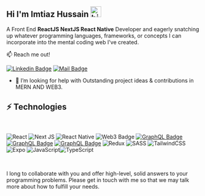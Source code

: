 ## Hi I'm Imtiaz Hussain <img src="https://user-images.githubusercontent.com/1303154/88677602-1635ba80-d120-11ea-84d8-d263ba5fc3c0.gif" width="28px" alt="hi">

A Front End <b>ReactJS NextJS React Native</b> Developer and eagerly snatching up whatever programming languages, frameworks, or concepts I can incorporate into the mental coding web I've created.

:mailbox: Reach me out!

 [![Linkedin Badge](https://img.shields.io/badge/-@imtiazhussain-0e76a8?style=flat&labelColor=0e76a8&logo=linkedin&logoColor=white)](https://www.linkedin.com/in/imtiaz-hussain-a48391211/) [![Mail Badge](https://img.shields.io/badge/-imtiazh993@gmail.com-c0392b?style=flat&labelColor=c0392b&logo=gmail&logoColor=white)](mailto:imtiazh993@gmail.com)

- 🤔 I’m looking for help with Outstanding project ideas & contributions in MERN AND WEB3.

## ⚡ Technologies

<br>
<!-- TODO: Make technologies links takes you to repositories -->

![React](https://img.shields.io/badge/react-%2320232a.svg?style=for-the-badge&logo=react&logoColor=%2361DAFB) ![Next JS](https://img.shields.io/badge/Next-black?style=for-the-badge&logo=next.js&logoColor=white) ![React Native](https://img.shields.io/badge/react_native-%2320232a.svg?style=for-the-badge&logo=react&logoColor=%2361DAFB)
![Web3 Badge](https://img.shields.io/badge/web3.js-F16822?style=for-the-badge&logo=web3.js&logoColor=white)
[![GraphQL Badge](https://img.shields.io/badge/html5-%23E34F26.svg?style=for-the-badge&logo=html5&logoColor=white)](#) [![GraphQL Badge](https://img.shields.io/badge/css3-%231572B6.svg?style=for-the-badge&logo=css3&logoColor=white)](#) [![GraphQL Badge](https://img.shields.io/badge/bootstrap-%23563D7C.svg?style=for-the-badge&logo=bootstrap&logoColor=white)](#) ![Redux](https://img.shields.io/badge/redux-%23593d88.svg?style=for-the-badge&logo=redux&logoColor=white) ![SASS](https://img.shields.io/badge/SASS-hotpink.svg?style=for-the-badge&logo=SASS&logoColor=white) ![TailwindCSS](https://img.shields.io/badge/tailwindcss-%2338B2AC.svg?style=for-the-badge&logo=tailwind-css&logoColor=white) ![Expo](https://img.shields.io/badge/expo-1C1E24?style=for-the-badge&logo=expo&logoColor=#D04A37) ![JavaScript](https://img.shields.io/badge/javascript-%23323330.svg?style=for-the-badge&logo=javascript&logoColor=%23F7DF1E)![TypeScript](https://img.shields.io/badge/typescript-%23007ACC.svg?style=for-the-badge&logo=typescript&logoColor=white)

<br >


I long to collaborate with you and offer high-level, solid answers to your programming problems. Please get in touch with me so that we may talk more about how to fulfill your needs.
